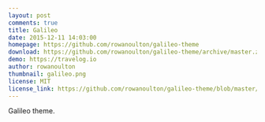 ```yaml
---
layout: post
comments: true
title: Galileo
date: 2015-12-11 14:03:00
homepage: https://github.com/rowanoulton/galileo-theme
download: https://github.com/rowanoulton/galileo-theme/archive/master.zip
demo: https://travelog.io
author: rowanoulton
thumbnail: galileo.png
license: MIT
license_link: https://github.com/rowanoulton/galileo-theme/blob/master/LICENSE
---
```


Galileo theme.
